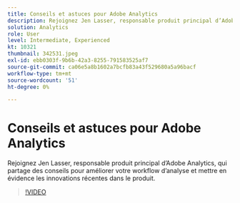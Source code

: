 ```yaml
---
title: Conseils et astuces pour Adobe Analytics
description: Rejoignez Jen Lasser, responsable produit principal d’Adobe Analytics, qui partage des conseils pour améliorer votre workflow d’analyse et mettre en évidence les innovations récentes.
solution: Analytics
role: User
level: Intermediate, Experienced
kt: 10321
thumbnail: 342531.jpeg
exl-id: ebb0303f-9b6b-42a3-8255-791583525af7
source-git-commit: ca06e5a8b1602a7bcfb83a43f529680a5a96bacf
workflow-type: tm+mt
source-wordcount: '51'
ht-degree: 0%

---
```


# Conseils et astuces pour Adobe Analytics

Rejoignez Jen Lasser, responsable produit principal d’Adobe Analytics, qui partage des conseils pour améliorer votre workflow d’analyse et mettre en évidence les innovations récentes dans le produit.

>[!VIDEO](https://video.tv.adobe.com/v/342531/?quality=12&learn=on)
